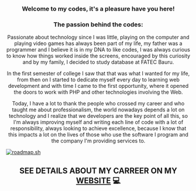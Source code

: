 <h3 align="center">Welcome to my codes, it's a pleasure have you here!</h3>

<h3 align="center">The passion behind the codes:</h3>

<p align="center">
Passionate about technology since I was little, playing on the computer and playing video games has always been part of my life, my father was a programmer and I believe it is in my DNA to like codes, I was always curious to know how things worked inside the screens, encouraged by this curiosity and by my family, I decided to study database at FATEC Bauru.
</p>

<p align="center">
In the first semester of college I saw that that was what I wanted for my life, from then on I started to dedicate myself every day to learning web development and with time I came to the first opportunity, where it opened the doors to work with PHP and other technologies involving the Web.
</p>

<p align="center">
Today, I have a lot to thank the people who crossed my career and who taught me about professionalism, the world nowadays depends a lot on technology and I realize that we developers are the key point of all this, so I'm always improving myself and writing each line of code with a lot of responsibility, always looking to achieve excellence, because I know that this impacts a lot on the lives of those who use the software I program and the company I'm providing services to.
</p>

<p align="center">

[![roadmap.sh](https://api.roadmap.sh/v1-badge/tall/6491279adb7de05a7a6fd525?variant=dark&roadmaps=backend)](https://roadmap.sh)

</p>

<h2 align="center">SEE DETAILS ABOUT MY CARREER ON MY <a href="https://raziel-bio.vercel.app/">WEBSITE</a> 💻</h2>
